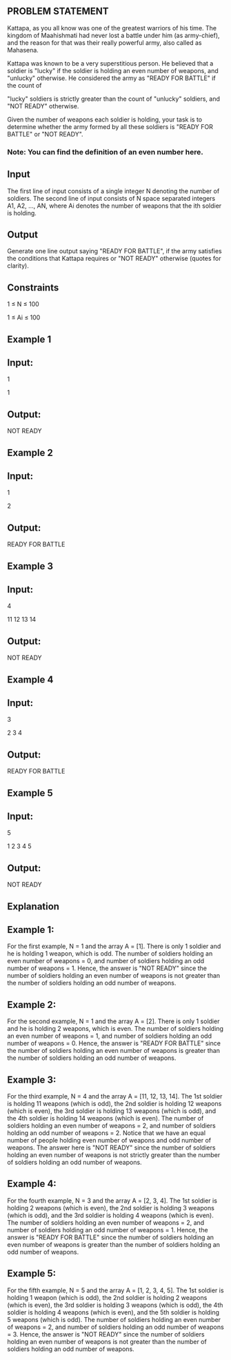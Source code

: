 ## PROBLEM STATEMENT 

Kattapa, as you all know was one of the greatest warriors of his time. The kingdom of Maahishmati had never lost a battle under him (as army-chief), and the reason for that was their really powerful army, also called as Mahasena.

Kattapa was known to be a very superstitious person. He believed that a soldier is "lucky" if the soldier is holding an even number of weapons, and "unlucky" otherwise. He considered the army as "READY FOR BATTLE" if the count of

"lucky" soldiers is strictly greater than the count of "unlucky" soldiers, and "NOT READY" otherwise.

Given the number of weapons each soldier is holding, your task is to determine whether the army formed by all these soldiers is "READY FOR BATTLE" or "NOT READY".

### Note: You can find the definition of an even number here.

## Input

The first line of input consists of a single integer N denoting the number of soldiers. The second line of input consists of N space separated integers A1, A2, ..., AN, where Ai denotes the number of weapons that the ith soldier is holding.

## Output

Generate one line output saying "READY FOR BATTLE", if the army satisfies the conditions that Kattapa requires or "NOT READY" otherwise (quotes for clarity).

## Constraints

1 ≤ N ≤ 100

1 ≤ Ai ≤ 100

## Example 1

## Input:

1

1

## Output:

NOT READY

## Example 2

## Input:

1

2

## Output:

READY FOR BATTLE

## Example 3

## Input:

4

11    12    13    14

## Output:

NOT READY

## Example 4

## Input:

3

2     3    4

## Output:

READY FOR BATTLE

## Example 5

## Input:

5

1     2     3    4    5

## Output:

NOT READY

## Explanation

## Example 1: 

For the first example, N = 1 and the array A = [1]. There is only 1 soldier and he is holding 1 weapon, which is odd. 
The number of soldiers holding an even number of weapons = 0, and number of soldiers holding an odd number of weapons = 1. 
Hence, the answer is "NOT READY" since the number of soldiers holding an even number of weapons is not greater than the number of
soldiers holding an odd number of weapons.


## Example 2:

For the second example, N = 1 and the array A = [2]. There is only 1 soldier and he is holding 2 weapons, which is even.
The number of soldiers holding an even number of weapons = 1, and number of soldiers holding an odd number of weapons = 0.
Hence, the answer is "READY FOR BATTLE" since the number of soldiers holding an even number of weapons is greater than the
number of soldiers holding an odd number of weapons.


## Example 3:

For the third example, N = 4 and the array A = [11, 12, 13, 14]. The 1st soldier is holding 11 weapons (which is odd), 
the 2nd soldier is holding 12 weapons (which is even), the 3rd soldier is holding 13 weapons (which is odd),
and the 4th soldier is holding 14 weapons (which is even). The number of soldiers holding an even number of weapons = 2, 
and number of soldiers holding an odd number of weapons = 2. Notice that we have an equal number of people holding even 
number of weapons and odd number of weapons. The answer here is "NOT READY" since the number of soldiers holding an even
number of weapons is not strictly greater than the number of soldiers holding an odd number of weapons.


## Example 4: 

For the fourth example, N = 3 and the array A = [2, 3, 4]. The 1st soldier is holding 2 weapons (which is even), 
the 2nd soldier is holding 3 weapons (which is odd), and the 3rd soldier is holding 4 weapons (which is even). 
The number of soldiers holding an even number of weapons = 2, and number of soldiers holding an odd number of weapons = 1.
Hence, the answer is "READY FOR BATTLE" since the number of soldiers holding an even number of weapons is greater than the
number of soldiers holding an odd number of weapons.


## Example 5:

For the fifth example, N = 5 and the array A = [1, 2, 3, 4, 5]. The 1st soldier is holding 1 weapon (which is odd), 
the 2nd soldier is holding 2 weapons (which is even), the 3rd soldier is holding 3 weapons (which is odd),
the 4th soldier is holding 4 weapons (which is even), and the 5th soldier is holding 5 weapons (which is odd). 
The number of soldiers holding an even number of weapons = 2, and number of soldiers holding an odd number of weapons = 3.
Hence, the answer is "NOT READY" since the number of soldiers holding an even number of weapons is not greater than the 
number of soldiers holding an odd number of weapons.

